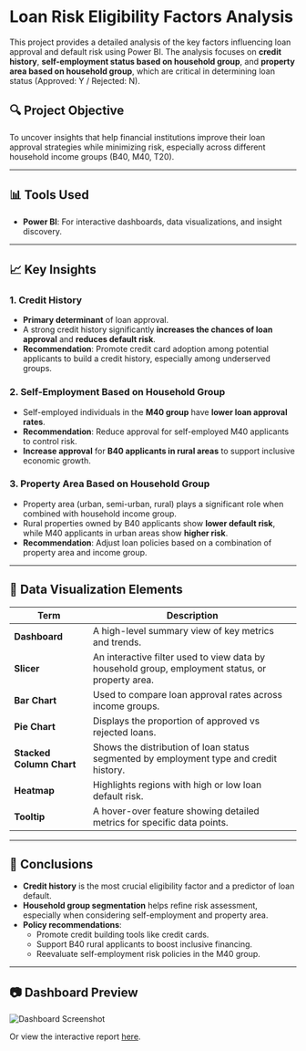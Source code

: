 # Loan Risk Eligibility Factors Analysis

This project provides a detailed analysis of the key factors influencing loan approval and default risk using Power BI. The analysis focuses on **credit history**, **self-employment status based on household group**, and **property area based on household group**, which are critical in determining loan status (Approved: Y / Rejected: N).

## 🔍 Project Objective

To uncover insights that help financial institutions improve their loan approval strategies while minimizing risk, especially across different household income groups (B40, M40, T20).

---

## 📊 Tools Used

- **Power BI**: For interactive dashboards, data visualizations, and insight discovery.

---

## 📈 Key Insights

### 1. **Credit History**
- **Primary determinant** of loan approval.
- A strong credit history significantly **increases the chances of loan approval** and **reduces default risk**.
- **Recommendation**: Promote credit card adoption among potential applicants to build a credit history, especially among underserved groups.

### 2. **Self-Employment Based on Household Group**
- Self-employed individuals in the **M40 group** have **lower loan approval rates**.
- **Recommendation**: Reduce approval for self-employed M40 applicants to control risk.
- **Increase approval** for **B40 applicants in rural areas** to support inclusive economic growth.

### 3. **Property Area Based on Household Group**
- Property area (urban, semi-urban, rural) plays a significant role when combined with household income group.
- Rural properties owned by B40 applicants show **lower default risk**, while M40 applicants in urban areas show **higher risk**.
- **Recommendation**: Adjust loan policies based on a combination of property area and income group.

---

## 📌 Data Visualization Elements

| Term | Description |
|------|-------------|
| **Dashboard** | A high-level summary view of key metrics and trends. |
| **Slicer** | An interactive filter used to view data by household group, employment status, or property area. |
| **Bar Chart** | Used to compare loan approval rates across income groups. |
| **Pie Chart** | Displays the proportion of approved vs rejected loans. |
| **Stacked Column Chart** | Shows the distribution of loan status segmented by employment type and credit history. |
| **Heatmap** | Highlights regions with high or low loan default risk. |
| **Tooltip** | A hover-over feature showing detailed metrics for specific data points. |

---

## 🧠 Conclusions

- **Credit history** is the most crucial eligibility factor and a predictor of loan default.
- **Household group segmentation** helps refine risk assessment, especially when considering self-employment and property area.
- **Policy recommendations**:
  - Promote credit building tools like credit cards.
  - Support B40 rural applicants to boost inclusive financing.
  - Reevaluate self-employment risk policies in the M40 group.

---

## 📷 Dashboard Preview

![Dashboard Screenshot](<img width="1402" alt="image" src="https://github.com/user-attachments/assets/0fc95726-da9d-4d92-a87a-1cd03191bece" />)


Or view the interactive report [here](https://app.powerbi.com/groups/me/reports/fdbc1add-b16e-4625-b33b-b78075b5f5c2/ReportSection1cb4d9f8ce516c810724?experience=power-bi).
